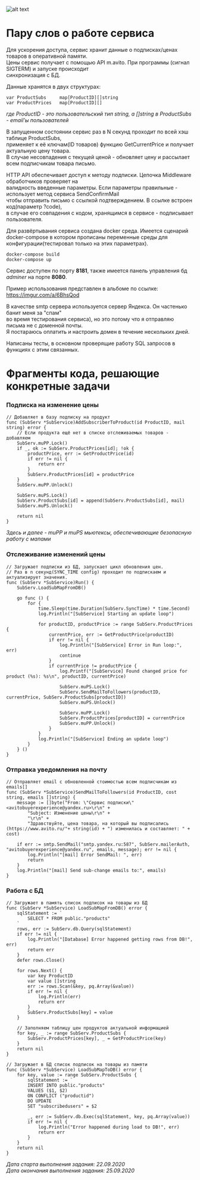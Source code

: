 ![alt text](https://i.imgur.com/D5h2K3Q.png "Архитектура сервиса")
 
# Пару слов о работе сервиса
Для ускорения доступа, сервис хранит данные о подписках/ценах товаров в оперативной памяти.     
Цены сервис получает с помощью API m.avito. При программы (сигнал SIGTERM) и  запуске происходит    
синхронизация с БД.    

Данные хранятся в двух структурах:

    var ProductSubs     map[ProductID][]string
    var ProductPrices   map[ProductID][]

_где ProductID - это пользовательский тип string, а []string в ProductSubs - email'ы пользователей_

В запущенном состоянии сервис раз в N секунд проходит по всей хэш таблице ProductSubs,  
применяет к её ключам(ID товаров) функцию GetCurrentPrice и получает актуальную цену товара.   
В случае несовпадения с текущей ценой - обновляет цену и рассылает всем подписчикам товара письмо.

HTTP API обеспечивает доступ к методу подписки. Цепочка Middleware обработчиков проверяет на    
валидность введенные параметры. Если параметры правильные - использует метод сервиса SendConfirmMail    
чтобы отправить письмо с ссылкой подтверждением. В ссылке встроен код(параметр ?code),  
в случае его совпадения с кодом, хранящимся в сервисе - подписывает пользователя.

Для развёртывания сервиса создана docker среда. Имеется сценарий docker-compose в котором
прописаны переменные среды для конфигурации(тестировал только на этих параметрах).

    docker-compose build
    docker-compose up

Сервис доступен по порту **8181**, также имеется панель управления бд _adminer_ на порте **8080**.

Пример использования представлен в альбоме по ссылке: https://imgur.com/a/6BhsQod

В качестве smtp сервера используется сервер Яндекса. Он частенько банит меня за "спам"  
во время тестирования сервиса), но это потому  что я отправляю письма не с доменной почты.  
Я постараюсь оплатить и настроить домен в течение нескольких дней. 

Написаны тесты, в основном проверящие работу SQL запросов в функциях с этим связанных.


# Фрагменты кода, решающие конкретные задачи

### Подписка на изменение цены

    // Добавляет в базу подписку на продукт
    func (SubServ *SubService)AddSubscriberToProduct(id ProductID, mail string) error {
        // Если продукта ещё нет в списке отслеживаемых товаров - добавляем
        SubServ.muPP.Lock()
        if _, ok := SubServ.ProductPrices[id]; !ok {
            productPrice, err := GetProductPrice(id)
            if err != nil {
                return err
            }
            SubServ.ProductPrices[id] = productPrice
        }
        SubServ.muPP.Unlock()
    
        SubServ.muPS.Lock()
        SubServ.ProductSubs[id] = append(SubServ.ProductSubs[id], mail)
        SubServ.muPS.Unlock()
    
        return nil
    }
    
_Здесь и далее - muPP и muPS мьютексы, обеспечивающие безопасную работу с мапами_

### Отслеживание изменений цены

    // Загружает подписки из БД, запускает цикл обновления цен.
    // Раз в n секунд(SYNC_TIME config) проходит по подпискаем и актуализирует значения.
    func (SubServ *SubService)Run() {
        SubServ.LoadSubMapFromDB()
    
        go func () {
            for {
                time.Sleep(time.Duration(SubServ.SyncTime) * time.Second)
                log.Println("[SubService] Starting an update loop")
    
                for productID, productPrice := range SubServ.ProductPrices {
                    currentPrice, err := GetProductPrice(productID)
                    if err != nil {
                        log.Println("[SubService] Error in Run loop:", err)
                        continue
                    }
                    if currentPrice != productPrice {
                        log.Printf("[SubService] Found changed price for product (%s): %s\n", productID, currentPrice)
    
                        SubServ.muPS.Lock()
                        SubServ.SendMailToFollowers(productID, currentPrice, SubServ.ProductSubs[productID])
                        SubServ.muPS.Unlock()
    
                        SubServ.muPP.Lock()
                        SubServ.ProductPrices[productID] = currentPrice
                        SubServ.muPP.Unlock()
                    }
                }
                log.Println("[SubService] Ending an update loop")
            }
        } ()
    }

### Отправка уведомления на почту

    // Отправляет email с обновленной стоимостью всем подписчикам из emails[]
    func (SubServ *SubService)SendMailToFollowers(id ProductID, cost string, emails []string) {
        message := []byte("From: \"Сервис подписки\" <avitobuyerexperience@yandex.ru>\r\n" +
            "Subject: Изменение цены\r\n" +
            "\r\n" +
            "Здравствуйте, цена товара, на который вы подписались (https://www.avito.ru/"+ string(id) + ") изменилась и составляет: " + cost)
    
        if err := smtp.SendMail("smtp.yandex.ru:587", SubServ.mailerAuth, "avitobuyerexperience@yandex.ru", emails, message); err != nil {
            log.Println("[mail] Error SendMail: ", err)
            return
        }
        log.Println("[mail] Send sub-change emails to:", emails)
    }

### Работа с БД

    // Загружает в память список подписок на товары из БД
    func (SubServ *SubService) LoadSubMapFromDB() error {
        sqlStatement := `
            SELECT * FROM public."products"
        `
        rows, err := SubServ.db.Query(sqlStatement)
        if err != nil {
            log.Println("[Database] Error happened getting rows from DB!", err)
            return err
        }
        defer rows.Close()
    
        for rows.Next() {
            var key ProductID
            var value []string
            err := rows.Scan(&key, pq.Array(&value))
            if err != nil {
                log.Println(err)
                return err
            }
            SubServ.ProductSubs[key] = value
        }
    
        // Заполняем таблицу цен продуктов актуальной информацией
        for key, _ := range SubServ.ProductSubs {
            SubServ.ProductPrices[key], _ = GetProductPrice(key)
        }
        return nil
    }
    
    // Загружает в БД список подписок на товары из памяти
    func (SubServ *SubService) LoadSubMapToDB() error {
        for key, value := range SubServ.ProductSubs {
            sqlStatement := `
            INSERT INTO public."products"
            VALUES ($1, $2)
            ON CONFLICT ("productid")
            DO UPDATE 
            SET "subscribedusers" = $2
            `
            _, err := SubServ.db.Exec(sqlStatement, key, pq.Array(value))
            if err != nil {
                log.Println("Error happened during load to DB!", err)
                return err
            }
        }
        return nil
    }

_Дата старта выполнения задания: 22.09.2020  
Дата окончания выполнения задания: 25.09.2020_